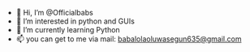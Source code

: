 - 👋 Hi, I’m @Officialbabs
- 👀 I’m interested in python and GUIs
- 🌱 I’m currently learning Python 
- 📫 you can get to me via mail: babalolaoluwasegun635@gmail.com

<!---
Officialbabs/Officialbabs is a ✨ special ✨ repository because its `README.md` (this file) appears on your GitHub profile.
You can click the Previews ink to take a look at your changes.
---
